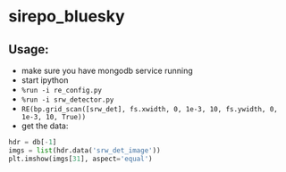 # sirepo_bluesky

Usage:
----
- make sure you have mongodb service running
- start ipython
- `%run -i re_config.py`
- `%run -i srw_detector.py`
- `RE(bp.grid_scan([srw_det], fs.xwidth, 0, 1e-3, 10, fs.ywidth, 0, 1e-3, 10, True))`
- get the data:
```py
hdr = db[-1]
imgs = list(hdr.data('srw_det_image'))
plt.imshow(imgs[31], aspect='equal')
```
